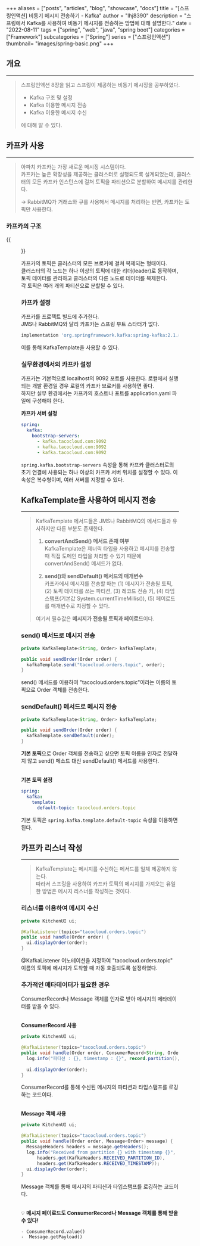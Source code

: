 +++
aliases = ["posts", "articles", "blog", "showcase", "docs"]
title = "[스프링인액션] 비동기 메시지 전송하기 - Kafka"
author = "lhj8390"
description = "스프링에서 Kafka를 사용하여 비동기 메시지를 전송하는 방법에 대해 설명한다."
date = "2022-08-11"
tags = ["spring", "web", "java", "spring boot"]
categories = ["Framework"]
subcategories = ["Spring"]
series = ["스프링인액션"]
thumbnail= "images/spring-basic.png"
+++
## 개요

---

> 스프링인액션 8장을 읽고 스프링이 제공하는 비동기 메시징을 공부하였다.
> 
> - Kafka 구조 및 설정
> - Kafka 이용한 메시지 전송
> - Kafka 이용한 메시지 수신
> 
> 에 대해 알 수 있다.
> 

## 카프카 사용

---

> 아파치 카프카는 가장 새로운 메시징 시스템이다.<br/>
> 카프카는 높은 확장성을 제공하는 클러스터로 실행되도록 설계되었는데, 클러스터의 모든 카프카 인스턴스에 걸쳐 토픽을 파티션으로 분할하여 메시지를 관리한다.
> 
> → RabbitMQ가 거래소와 큐를 사용해서 메시지를 처리하는 반면, 카프카는 토픽만 사용한다.
> 

### 카프카의 구조

{{<figure src="/images/spring-messaging-kafka/1.png" class="large" caption="각 브로커는 토픽의 파티션의 리더로 동작">}}

카프카의 토픽은 클러스터의 모든 브로커에 걸쳐 복제되는 형태이다.<br/>
클러스터의 각 노드는 하나 이상의 토픽에 대한 리더(leader)로 동작하며, 토픽 데이터를 관리하고 클러스터의 다른 노드로 데이터를 복제한다.<br/>
각 토픽은 여러 개의 파티션으로 분할될 수 있다.

### 카프카 설정

카프카를 프로젝트 빌드에 추가한다.<br/>
JMS나 RabbitMQ와 달리 카프카는 스프링 부트 스타터가 없다.

```groovy
implementation 'org.springframework.kafka:spring-kafka:2.1.8.RELEASE'
```

이를 통해 KafkaTemplate을 사용할 수 있다.

### 실무환경에서의 카프카 설정

카프카는 기본적으로 localhost의 9092 포트를 사용한다. 로컬에서 실행되는 개발 환경일 경우 로컬의 카프카 브로커를 사용하면 좋다.<br/>
하지만 실무 환경에서는 카프카의 호스트나 포트를 application.yaml 파일에 구성해야 한다.

**카프카 서버 설정**

```yaml
spring:
  kafka:
    bootstrap-servers:
      - kafka.tacocloud.com:9092
      - kafka.tacocloud.com:9092
      - kafka.tacocloud.com:9092
```

`spring.kafka.bootstrap-servers` 속성을 통해 카프카 클러스터로의 초기 연결에 사용되는 하나 이상의 카프카 서버 위치를 설정할 수 있다. 이 속성은 복수형이며, 여러 서버를 지정할 수 있다.

## KafkaTemplate을 사용하여 메시지 전송

---

> KafkaTemplate 메서드들은 JMS나 RabbitMQ의 메서드들과 유사하지만 다른 부분도 존재한다.
> 
> 1. **convertAndSend() 메서드 존재 여부**<br/>
>     KafkaTemplate은 제너릭 타입을 사용하고 메시지를 전송할 때 직접 도메인 타입을 처리할 수 있기 때문에 convertAndSend() 메서드가 없다.
>     
> 2. **send()와 sendDefault() 메서드의 매개변수**<br/>
>     카프카에서 메시지를 전송할 때는 (1) <span class="ul">메시지가 전송될 토픽</span>, (2) <span class="ul">토픽 데이터를 쓰는 파티션</span>,  (3) <span class="ul">레코드 전송 키</span>, (4) <span class="ul">타임스탬프</span>(기본값 System.currentTimeMillis()), (5) <span class="ul">페이로드를 매개변수</span>로 지정할 수 있다.
>
>여기서 필수값은 **메시지가 전송될 토픽과 페이로드**이다.
>     

### send() 메서드로 메시지 전송

```java
private KafkaTemplate<String, Order> kafkaTemplate;

public void sendOrder(Order order) {
  kafkaTemplate.send("tacocloud.orders.topic", order);
}
```

send() 메서드를 이용하여 "tacocloud.orders.topic"이라는 이름의 토픽으로 Order 객체를 전송한다.

### sendDefault() 메서드로 메시지 전송

```java
private KafkaTemplate<String, Order> kafkaTemplate;

public void sendOrder(Order order) {
  kafkaTemplate.sendDefault(order);
}
```

**기본 토픽**으로 Order 객체를 전송하고 싶으면 토픽 이름을 인자로 전달하지 않고 send() 메소드 대신 sendDefault() 메서드를 사용한다.<br/><br/>

**기본 토픽 설정**

```yaml
spring:
  kafka:
    template:
      default-topic: tacocloud.orders.topic
```

기본 토픽은 `spring.kafka.template.default-topic` 속성을 이용하면 된다.

## 카프카 리스너 작성

---

> KafkaTemplate는 메시지를 수신하는 메서드를 일체 제공하지 않는다.<br/>
> 따라서 스프링을 사용하여 카프카 토픽의 메시지를 가져오는 유일한 방법은 메시지 리스너를 작성하는 것이다.
> 

### 리스너를 이용하여 메시지 수신

```java
private KitchenUI ui;

@KafkaListener(topics="tacocloud.orders.topic")
public void handle(Order order) {
  ui.displayOrder(order);
}
```

@KafkaListener 어노테이션을 지정하여 "tacocloud.orders.topic" 이름의 토픽에 메시지가 도착할 때 자동 호출되도록 설정하였다. 

### **추가적인 메타데이터가 필요한 경우**

ConsumerRecord나 Message 객체를 인자로 받아 메시지의 메타데이터를 받을 수 있다. 
<br/><br/>

**ConsumerRecord 사용**

```java
private KitchenUI ui;

@KafkaListener(topics="tacocloud.orders.topic")
public void handle(Order order, ConsumerRecord<String, Order> record) {
  log.info("파티션 : {}, timestamp : {}", record.partition(), record.timestamp());
  
  ui.displayOrder(order);
}
```

ConsumerRecord를 통해 수신된 메시지의 파티션과 타입스탬프를 로깅하는 코드이다.
<br/><br/>

**Message 객체 사용**

```java
private KitchenUI ui;

@KafkaListener(topics="tacocloud.orders.topic")
public void handle(Order order, Message<Order> message) {
  MessageHeaders headers = message.getHeaders();
  log.info("Received from partition {} with timestamp {}",
      headers.get(KafkaHeaders.RECEIVED_PARTITION_ID),
      headers.get(KafkaHeaders.RECEIVED_TIMESTAMP));
  ui.displayOrder(order);
}
```

Message 객체를 통해 메시지의 파티션과 타입스탬프를 로깅하는 코드이다.
<br/><br/>

<aside>
💡 <strong>메시지 페이로드도 ConsumerRecord나 Message 객체를 통해 받을 수 있다!</strong>  

	- ConsumerRecord.value()
	-  Message.getPayload()
</aside>